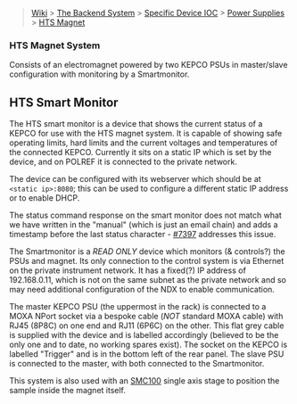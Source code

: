 > [Wiki](Home) > [The Backend System](The-Backend-System) > [Specific Device IOC](Specific-Device-IOC) > [Power Supplies](Power-Supplies) > [HTS Magnet](HTS-Magnet)

### HTS Magnet System

Consists of an electromagnet powered by two KEPCO PSUs in master/slave configuration with monitoring by a Smartmonitor.

## HTS Smart Monitor

The HTS smart monitor is a device that shows the current status of a KEPCO for use with the HTS magnet system. It is capable of showing safe operating limits, hard limits and the current voltages and temperatures of the connected KEPCO. Currently it sits on a static IP which is set by the device, and on POLREF it is connected to the private network. 

The device can be configured with its webserver which should be at `<static ip>:8080`; this can be used to configure a different static IP address or to enable DHCP. 

The status command response on the smart monitor does not match what we have written in the "manual" (which is just an email chain) and adds a timestamp before the last status character - [#7397](https://github.com/ISISComputingGroup/IBEX/issues/7397) addresses this issue.

The Smartmonitor is a _READ ONLY_ device which monitors (& controls?) the PSUs and magnet.  Its only connection to the control system is via Ethernet on the private instrument network.  It has a fixed(?) IP address of 192.168.0.11, which is not on the same subnet as the private network and so may need additional configuration of the NDX to enable communication.

The master KEPCO PSU (the uppermost in the rack) is connected to a MOXA NPort socket via a bespoke cable (_NOT_ standard MOXA cable) with RJ45 (8P8C) on one end and RJ11 (6P6C) on the other.  This flat grey cable is supplied with the device and is labelled accordingly (believed to be the only one and to date, no working spares exist).  The socket on the KEPCO is labelled "Trigger" and is in the bottom left of the rear panel.  The slave PSU is connected to the master, with both connected to the Smartmonitor.

This system is also used with an [SMC100](https://github.com/ISISComputingGroup/ibex_developers_manual/wiki/SMC100) single axis stage to position the sample inside the magnet itself.
